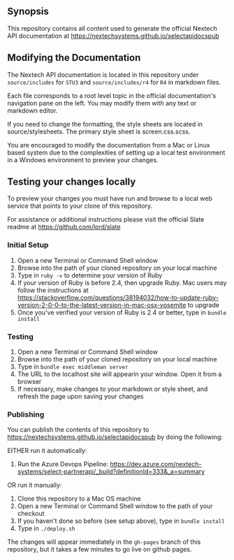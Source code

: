 ## Synopsis

This repository contains all content used to generate the official Nextech API documentation at https://nextechsystems.github.io/selectapidocspub

## Modifying the Documentation
The Nextech API documentation is located in this repository under `source/includes` for `STU3` and `source/includes/r4` for `R4` in markdown files. 

Each file corresponds to a root level topic in the official documentation's navigation pane on the left. You may modify them with any text or markdown editor.

If you need to change the formatting, the style sheets are located in source/stylesheets. The primary style sheet is screen.css.scss.

You are encouraged to modify the documentation from a Mac or Linux based system due to the complexities of setting up a local test environment in a Windows environment to preview your changes.

## Testing your changes locally

To preview your changes you must have run and browse to a local web service that points to your clone of this repository.

For assistance or additional instructions please visit the official Slate readme at https://github.com/lord/slate

### Initial Setup

1. Open a new Terminal or Command Shell window
2. Browse into the path of your cloned repository on your local machine
3. Type in `ruby -v` to determine your version of Ruby
4. If your version of Ruby is before 2.4, then upgrade Ruby. Mac users may follow the instructions at https://stackoverflow.com/questions/38194032/how-to-update-ruby-version-2-0-0-to-the-latest-version-in-mac-osx-yosemite to upgrade
5. Once you've verified your version of Ruby is 2.4 or better, type in `bundle install`

### Testing

1. Open a new Terminal or Command Shell window
2. Browse into the path of your cloned repository on your local machine
3. Type in `bundle exec middleman server`
4. The URL to the localhost site will appearin your window. Open it from a browser
5. If necessary, make changes to your markdown or style sheet, and refresh the page upon saving your changes

### Publishing

You can publish the contents of this repository to https://nextechsystems.github.io/selectapidocspub by doing the following:

EITHER run it automatically:

1. Run the Azure Devops Pipeline: https://dev.azure.com/nextech-systems/select-partnerapi/_build?definitionId=333&_a=summary

OR run it manually:

1. Clone this repository to a Mac OS machine
1. Open a new Terminal or Command Shell window to the path of your checkout
1. If you haven't done so before (see setup above), type in `bundle install`
1. Type in `./deploy.sh`

The changes will appear immediately in the `gh-pages` branch of this repository, but it takes a few minutes to go live on github pages.

